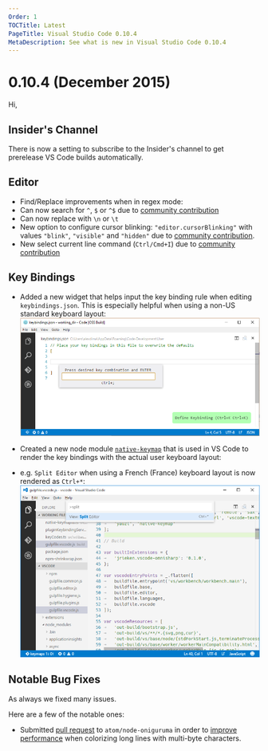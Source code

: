 ```yaml
---
Order: 1
TOCTitle: Latest
PageTitle: Visual Studio Code 0.10.4
MetaDescription: See what is new in Visual Studio Code 0.10.4
---
```


# 0.10.4 (December 2015)

Hi,

## Insider's Channel 

There is now a setting to subscribe to the Insider's channel to get prerelease VS Code builds automatically.

## Editor

 * Find/Replace improvements when in regex mode:
  * Can now search for `^`, `$` or `^$` due to [community contribution](https://github.com/Microsoft/vscode/pull/314)
  * Can now replace with `\n` or `\t`
 * New option to configure cursor blinking: `"editor.cursorBlinking"` with values `"blink"`, `"visible"` and `"hidden"` due to [community contribution](https://github.com/Microsoft/vscode/pull/500).
 * New select current line command (`Ctrl/Cmd+I`) due to [community contribution](https://github.com/Microsoft/vscode/pull/961)

## Key Bindings
 * Added a new widget that helps input the key binding rule when editing `keybindings.json`. This is especially helpful when using a non-US standard keyboard layout:
![key binding widget](images/November/key-binding-widget.png)

 * Created a new node module [`native-keymap`](https://www.npmjs.com/package/native-keymap) that is used in VS Code to render the key bindings with the actual user keyboard layout:
  * e.g. `Split Editor` when using a French (France) keyboard layout is now rendered as `Ctrl+*`:
  ![render key binding](images/November/render-key-binding.png)

## Notable Bug Fixes

As always we fixed many issues.

Here are a few of the notable ones:

 * Submitted [pull request](https://github.com/atom/node-oniguruma/pull/46) to `atom/node-oniguruma` in order to [improve performance](https://github.com/Microsoft/vscode/issues/94) when colorizing long lines with multi-byte characters.
 